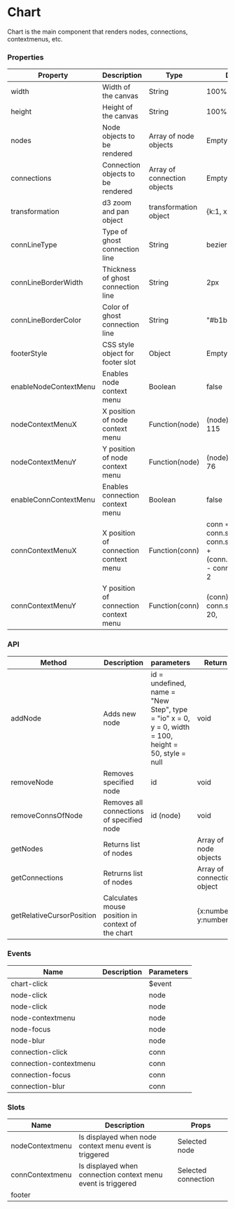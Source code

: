 # Chart

Chart is the main component that renders nodes, connections, contextmenus, etc.

### Properties

| Property              | Description                           | Type                        | Default                                                                              |
| --------------------- | ------------------------------------- | --------------------------- | ------------------------------------------------------------------------------------ |
| width                 | Width of the canvas                   | String                      | 100%                                                                                 |
| height                | Height of the canvas                  | String                      | 100%                                                                                 |
| nodes                 | Node objects to be rendered           | Array of node objects       | Empty Array                                                                          |
| connections           | Connection objects to be rendered     | Array of connection objects | Empty array                                                                          |
| transformation        | d3 zoom and pan object                | transformation object       | {k:1, x: 0, y: 0}                                                                    |
| connLineType          | Type of ghost connection line         | String                      | bezier                                                                               |
| connLineBorderWidth   | Thickness of ghost connection line    | String                      | 2px                                                                                  |
| connLineBorderColor   | Color of ghost connection line        | String                      | "#b1b1b7"                                                                            |
| footerStyle           | CSS style object for footer slot      | Object                      | Empty object                                                                         |
| enableNodeContextMenu | Enables node context menu             | Boolean                     | false                                                                                |
| nodeContextMenuX      | X position of node context menu       | Function(node)              | (node) => node.x - 115                                                               |
| nodeContextMenuY      | Y position of node context menu       | Function(node)              | (node) => node.y - 76                                                                |
| enableConnContextMenu | Enables connection context menu       | Boolean                     | false                                                                                |
| connContextMenuX      | X position of connection context menu | Function(conn)              | conn => conn.source.x + conn.source.width + (conn.destination.x - conn.source.x) / 2 |
| connContextMenuY      | Y position of connection context menu | Function(conn)              | (conn) => conn.source.y - 20,                                                        |

### API

| Method                    | Description                                       | parameters                                                                                          | Return                     |
| ------------------------- | ------------------------------------------------- | --------------------------------------------------------------------------------------------------- | -------------------------- |
| addNode                   | Adds new node                                     | id = undefined, name = "New Step", type = "io" x = 0, y = 0, width = 100, height = 50, style = null | void                       |
| removeNode                | Removes specified node                            | id                                                                                                  | void                       |
| removeConnsOfNode         | Removes all connections of specified node         | id (node)                                                                                           | void                       |
| getNodes                  | Returns list of nodes                             |                                                                                                     | Array of node objects      |
| getConnections            | Retrurns list of nodes                            |                                                                                                     | Array of connection object |
| getRelativeCursorPosition | Calculates mouse position in context of the chart |                                                                                                     | {x:number, y:number}       |

### Events

| Name                   | Description | Parameters |
| ---------------------- | ----------- | ---------- |
| chart-click            |             | $event     |
| node-click             |             | node       |
| node-click             |             | node       |
| node-contextmenu       |             | node       |
| node-focus             |             | node       |
| node-blur              |             | node       |
| connection-click       |             | conn       |
| connection-contextmenu |             | conn       |
| connection-focus       |             | conn       |
| connection-blur        |             | conn       |

### Slots

| Name            | Description                                                  | Props               |
| --------------- | ------------------------------------------------------------ | ------------------- |
| nodeContextmenu | Is displayed when node context menu event is triggered       | Selected node       |
| connContextmenu | Is displayed when connection context menu event is triggered | Selected connection |
| footer          |                                                              |                     |
